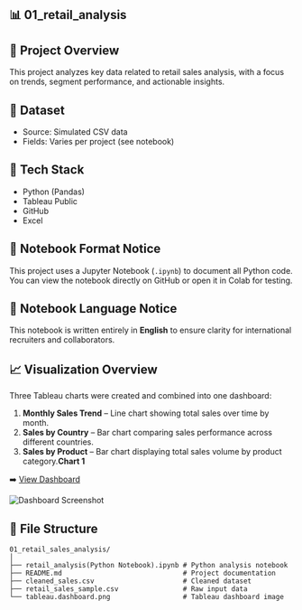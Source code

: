 ## 📊 01_retail_analysis

## 📌 Project Overview
This project analyzes key data related to retail sales analysis, with a focus on trends, segment performance, and actionable insights.

## 🧮 Dataset
- Source: Simulated CSV data
- Fields: Varies per project (see notebook)

## 🧰 Tech Stack
- Python (Pandas)
- Tableau Public
- GitHub
- Excel

## 📓 Notebook Format Notice
This project uses a Jupyter Notebook (`.ipynb`) to document all Python code.
You can view the notebook directly on GitHub or open it in Colab for testing.

## 📘 Notebook Language Notice
This notebook is written entirely in **English** to ensure clarity for international recruiters and collaborators.

## 📈 Visualization Overview
Three Tableau charts were created and combined into one dashboard:
1. **Monthly Sales Trend** – Line chart showing total sales over time by month.  
2. **Sales by Country** – Bar chart comparing sales performance across different countries.  
3. **Sales by Product** – Bar chart displaying total sales volume by product category.**Chart 1**

➡️ [View Dashboard](https://public.tableau.com/app/profile/zheng.lyu6601/viz/GlobalRetailAnalysis_17487317429280/GlobalRetailAnalysis#1)

![Dashboard Screenshot](dashboard.png)

## 📁 File Structure

```
01_retail_sales_analysis/
│
├── retail_analysis(Python Notebook).ipynb # Python analysis notebook
├── README.md                              # Project documentation
├── cleaned_sales.csv                      # Cleaned dataset
├── retail_sales_sample.csv                # Raw input data
└── tableau.dashboard.png                  # Tableau dashboard image 
```
